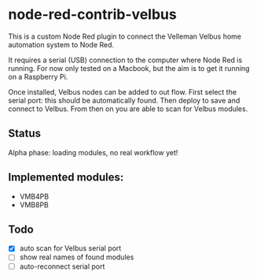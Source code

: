 # node-red-contrib-velbus

This is a custom Node Red plugin to connect the Velleman 
Velbus home automation system to Node Red.

It requires a serial (USB) connection to the computer where
Node Red is running. For now only tested on a Macbook,
but the aim is to get it running on a Raspberry Pi.

Once installed, Velbus nodes can be added to out flow.
First select the serial port: this should be automatically found.
Then deploy to save and connect to Velbus.
From then on you are able to scan for Velbus modules. 


## Status

Alpha phase: loading modules, no real workflow yet!


## Implemented modules:

- VMB4PB
- VMB8PB


## Todo

- ☒ auto scan for Velbus serial port
- ☐ show real names of found modules
- ☐ auto-reconnect serial port
